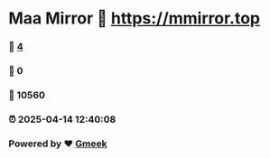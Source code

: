 # Maa Mirror :link: https://mmirror.top 
### :page_facing_up: [4](https://mmirror.top/tag.html) 
### :speech_balloon: 0 
### :hibiscus: 10560 
### :alarm_clock: 2025-04-14 12:40:08 
### Powered by :heart: [Gmeek](https://github.com/Meekdai/Gmeek)
